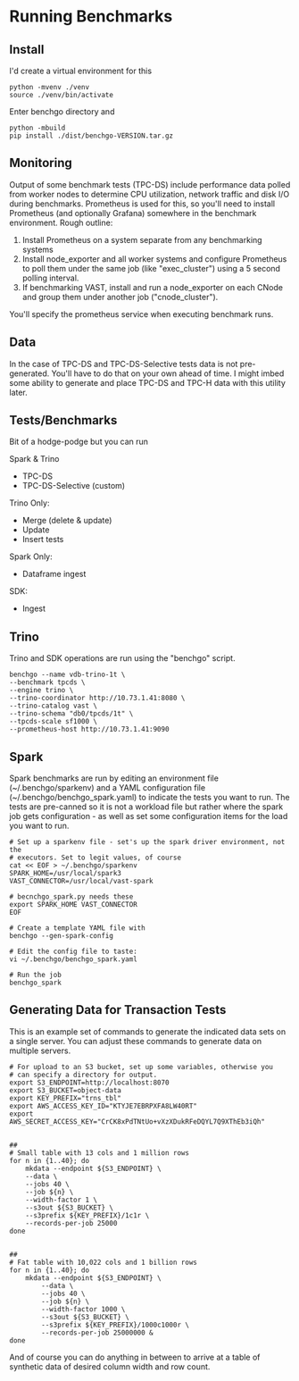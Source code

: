 Running Benchmarks
==================

Install
-------
I'd create a virtual environment for this

    python -mvenv ./venv
    source ./venv/bin/activate

Enter benchgo directory and
 
    python -mbuild
    pip install ./dist/benchgo-VERSION.tar.gz
    

Monitoring
----------
Output of some benchmark tests (TPC-DS) include performance data polled from worker nodes to determine CPU utilization, network traffic and disk I/O during benchmarks. Prometheus is used for this, so you'll need to install Prometheus (and optionally Grafana) somewhere in the benchmark environment. Rough outline:

1. Install Prometheus on a system separate from any benchmarking systems
2. Install node_exporter and all worker systems and configure Prometheus to poll them under the same job (like "exec_cluster") using a 5 second polling interval.
3. If benchmarking VAST, install and run a node_exporter on each CNode and group them under another job ("cnode_cluster").

You'll specify the prometheus service when executing benchmark runs.

Data
----
In the case of TPC-DS and TPC-DS-Selective tests data is not pre-generated.
You'll have to do that on your own ahead of time. I might imbed some ability 
to generate and place TPC-DS and TPC-H data with this utility later.

Tests/Benchmarks
----------------
Bit of a hodge-podge but you can run

Spark & Trino
- TPC-DS
- TPC-DS-Selective (custom)

Trino Only:
- Merge (delete & update)
- Update
- Insert tests

Spark Only:
- Dataframe ingest

SDK:
- Ingest

Trino
-----

Trino and SDK operations are run using the "benchgo" script. 

    benchgo --name vdb-trino-1t \
    --benchmark tpcds \
    --engine trino \
    --trino-coordinator http://10.73.1.41:8080 \
    --trino-catalog vast \
    --trino-schema "db0/tpcds/1t" \
    --tpcds-scale sf1000 \
    --prometheus-host http://10.73.1.41:9090

Spark
-----

Spark benchmarks are run by editing an environment file (~/.benchgo/sparkenv)
and a YAML configuration file (~/.benchgo/benchgo_spark.yaml) to indicate the
tests you want to run. The tests are pre-canned so it is not a workload file
but rather where the spark job gets configuration - as well as set some
configuration items for the load you want to run.

    # Set up a sparkenv file - set's up the spark driver environment, not the
    # executors. Set to legit values, of course
    cat << EOF > ~/.benchgo/sparkenv
    SPARK_HOME=/usr/local/spark3
    VAST_CONNECTOR=/usr/local/vast-spark

    # becnchgo_spark.py needs these
    export SPARK_HOME VAST_CONNECTOR
    EOF

    # Create a template YAML file with 
    benchgo --gen-spark-config

    # Edit the config file to taste:
    vi ~/.benchgo/benchgo_spark.yaml

    # Run the job
    benchgo_spark

    

Generating Data for Transaction Tests
-------------------------------------

This is an example set of commands to generate the indicated data sets on a single server. You can adjust these commands to generate data on multiple servers.

    # For upload to an S3 bucket, set up some variables, otherwise you
    # can specify a directory for output.
    export S3_ENDPOINT=http://localhost:8070
    export S3_BUCKET=object-data
    export KEY_PREFIX="trns_tbl"
    export AWS_ACCESS_KEY_ID="KTYJE7EBRPXFA8LW40RT"
    export AWS_SECRET_ACCESS_KEY="CrCK8xPdTNtUo+vXzXDukRFeDQYL7Q9XThEb3iQh"


    ##
    # Small table with 13 cols and 1 million rows
    for n in {1..40}; do
        mkdata --endpoint ${S3_ENDPOINT} \
        --data \
        --jobs 40 \
        --job ${n} \
        --width-factor 1 \
        --s3out ${S3_BUCKET} \
        --s3prefix ${KEY_PREFIX}/1c1r \
        --records-per-job 25000
    done


    ##
    # Fat table with 10,022 cols and 1 billion rows
    for n in {1..40}; do
        mkdata --endpoint ${S3_ENDPOINT} \
            --data \
            --jobs 40 \
            --job ${n} \
            --width-factor 1000 \
            --s3out ${S3_BUCKET} \
            --s3prefix ${KEY_PREFIX}/1000c1000r \
            --records-per-job 25000000 &
    done

And of course you can do anything in between to arrive at a table of synthetic data of desired column width and row count.
